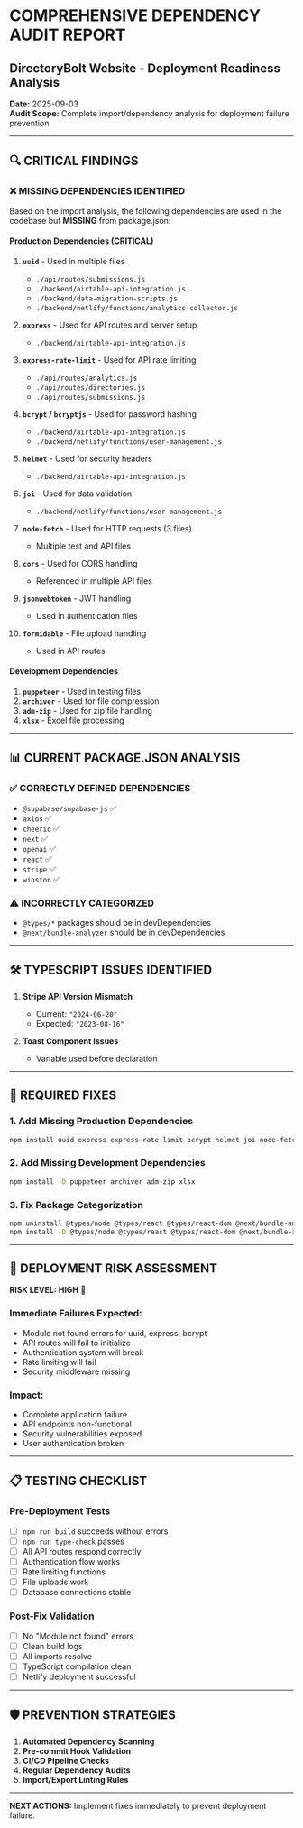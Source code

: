 # COMPREHENSIVE DEPENDENCY AUDIT REPORT
## DirectoryBolt Website - Deployment Readiness Analysis

**Date:** 2025-09-03  
**Audit Scope:** Complete import/dependency analysis for deployment failure prevention

---

## 🔍 CRITICAL FINDINGS

### ❌ MISSING DEPENDENCIES IDENTIFIED

Based on the import analysis, the following dependencies are used in the codebase but **MISSING** from package.json:

#### **Production Dependencies (CRITICAL)**
1. **`uuid`** - Used in multiple files
   - `./api/routes/submissions.js`
   - `./backend/airtable-api-integration.js`
   - `./backend/data-migration-scripts.js`
   - `./backend/netlify/functions/analytics-collector.js`

2. **`express`** - Used for API routes and server setup
   - `./backend/airtable-api-integration.js`

3. **`express-rate-limit`** - Used for API rate limiting
   - `./api/routes/analytics.js`
   - `./api/routes/directories.js`
   - `./api/routes/submissions.js`

4. **`bcrypt` / `bcryptjs`** - Used for password hashing
   - `./backend/airtable-api-integration.js`
   - `./backend/netlify/functions/user-management.js`

5. **`helmet`** - Used for security headers
   - `./backend/airtable-api-integration.js`

6. **`joi`** - Used for data validation
   - `./backend/netlify/functions/user-management.js`

7. **`node-fetch`** - Used for HTTP requests (3 files)
   - Multiple test and API files

8. **`cors`** - Used for CORS handling
   - Referenced in multiple API files

9. **`jsonwebtoken`** - JWT handling
   - Used in authentication files

10. **`formidable`** - File upload handling
    - Used in API routes

#### **Development Dependencies**
1. **`puppeteer`** - Used in testing files
2. **`archiver`** - Used for file compression
3. **`adm-zip`** - Used for zip file handling
4. **`xlsx`** - Excel file processing

---

## 📊 CURRENT PACKAGE.JSON ANALYSIS

### ✅ CORRECTLY DEFINED DEPENDENCIES
- `@supabase/supabase-js` ✅
- `axios` ✅
- `cheerio` ✅
- `next` ✅
- `openai` ✅
- `react` ✅
- `stripe` ✅
- `winston` ✅

### ⚠️ INCORRECTLY CATEGORIZED
- `@types/*` packages should be in devDependencies
- `@next/bundle-analyzer` should be in devDependencies

---

## 🛠️ TYPESCRIPT ISSUES IDENTIFIED

1. **Stripe API Version Mismatch**
   - Current: `"2024-06-20"`
   - Expected: `"2023-08-16"`

2. **Toast Component Issues**
   - Variable used before declaration

---

## 🔧 REQUIRED FIXES

### 1. Add Missing Production Dependencies
```bash
npm install uuid express express-rate-limit bcrypt helmet joi node-fetch cors jsonwebtoken formidable
```

### 2. Add Missing Development Dependencies
```bash
npm install -D puppeteer archiver adm-zip xlsx
```

### 3. Fix Package Categorization
```bash
npm uninstall @types/node @types/react @types/react-dom @next/bundle-analyzer
npm install -D @types/node @types/react @types/react-dom @next/bundle-analyzer
```

---

## 🚨 DEPLOYMENT RISK ASSESSMENT

**RISK LEVEL: HIGH** 🔴

### Immediate Failures Expected:
- Module not found errors for uuid, express, bcrypt
- API routes will fail to initialize
- Authentication system will break
- Rate limiting will fail
- Security middleware missing

### Impact:
- Complete application failure
- API endpoints non-functional
- Security vulnerabilities exposed
- User authentication broken

---

## 📋 TESTING CHECKLIST

### Pre-Deployment Tests
- [ ] `npm run build` succeeds without errors
- [ ] `npm run type-check` passes
- [ ] All API routes respond correctly
- [ ] Authentication flow works
- [ ] Rate limiting functions
- [ ] File uploads work
- [ ] Database connections stable

### Post-Fix Validation
- [ ] No "Module not found" errors
- [ ] Clean build logs
- [ ] All imports resolve
- [ ] TypeScript compilation clean
- [ ] Netlify deployment successful

---

## 🛡️ PREVENTION STRATEGIES

1. **Automated Dependency Scanning**
2. **Pre-commit Hook Validation**
3. **CI/CD Pipeline Checks**
4. **Regular Dependency Audits**
5. **Import/Export Linting Rules**

---

**NEXT ACTIONS:** Implement fixes immediately to prevent deployment failure.